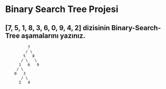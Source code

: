 # Binary Search Tree Projesi

## [7, 5, 1, 8, 3, 6, 0, 9, 4, 2] dizisinin Binary-Search-Tree aşamalarını yazınız.

```
          7
         / \
        5   8
       / \   \  
      1   6   9
     / \   
    0   3 
       / \
      2   4      
````
